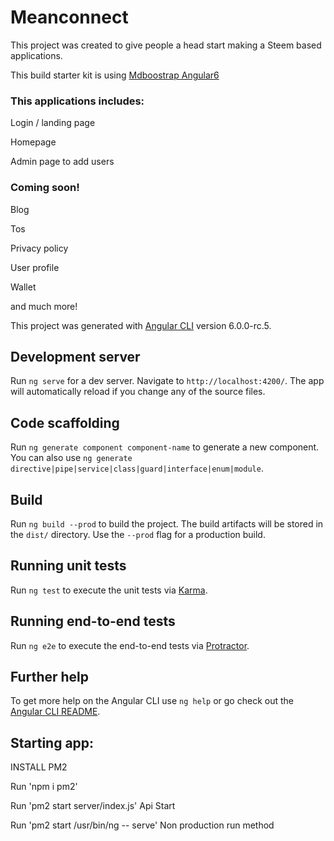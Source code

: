 # Meanconnect

This project was created to give people a head start making a Steem based applications.

This build starter kit is using [Mdboostrap Angular6](https://mdbootstrap.com/material-design-for-bootstrap/?utm_ref_id=34523)

### This applications includes:
Login / landing page

Homepage

Admin page to add users

### Coming soon!

Blog

Tos

Privacy policy

User profile

Wallet

and much more!

This project was generated with [Angular CLI](https://github.com/angular/angular-cli) version 6.0.0-rc.5.

## Development server

Run `ng serve` for a dev server. Navigate to `http://localhost:4200/`. The app will automatically reload if you change any of the source files.

## Code scaffolding

Run `ng generate component component-name` to generate a new component. You can also use `ng generate directive|pipe|service|class|guard|interface|enum|module`.

## Build

Run `ng build --prod` to build the project. The build artifacts will be stored in the `dist/` directory. Use the `--prod` flag for a production build.

## Running unit tests

Run `ng test` to execute the unit tests via [Karma](https://karma-runner.github.io).

## Running end-to-end tests

Run `ng e2e` to execute the end-to-end tests via [Protractor](http://www.protractortest.org/).

## Further help

To get more help on the Angular CLI use `ng help` or go check out the [Angular CLI README](https://github.com/angular/angular-cli/blob/master/README.md).

## Starting app:

INSTALL PM2

Run 'npm i pm2'

Run 'pm2 start server/index.js' Api Start

Run 'pm2 start /usr/bin/ng -- serve' Non production run method
